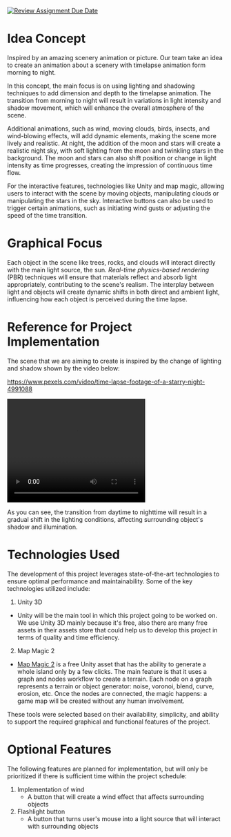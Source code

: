 [![Review Assignment Due Date](https://classroom.github.com/assets/deadline-readme-button-22041afd0340ce965d47ae6ef1cefeee28c7c493a6346c4f15d667ab976d596c.svg)](https://classroom.github.com/a/ZUtYscbQ)

# Idea Concept
Inspired by an amazing scenery animation or picture. Our team take an idea to create an animation about a scenery with timelapse animation form morning to night.

In this concept, the main focus is on using lighting and shadowing techniques to add dimension and depth to the timelapse animation. The transition from morning to night will result in variations in light intensity and shadow movement, which will enhance the overall atmosphere of the scene. 

Additional animations, such as wind, moving clouds, birds, insects, and wind-blowing effects, will add dynamic elements, making the scene more lively and realistic. At night, the addition of the moon and stars will create a realistic night sky, with soft lighting from the moon and twinkling stars in the background. The moon and stars can also shift position or change in light intensity as time progresses, creating the impression of continuous time flow.

For the interactive features, technologies like Unity and map magic, allowing users to interact with the scene by moving objects, manipulating clouds or manipulating the stars in the sky. Interactive buttons can also be used to trigger certain animations, such as initiating wind gusts or adjusting the speed of the time transition.

# Graphical Focus
Each object in the scene like trees, rocks, and clouds will interact directly with the main light source, the sun. _Real-time physics-based rendering_ (PBR) techniques will ensure that materials reflect and absorb light appropriately, contributing to the scene's realism. The interplay between light and objects will create dynamic shifts in both direct and ambient light, influencing how each object is perceived during the time lapse.

# Reference for Project Implementation

  The scene that we are aiming to create is inspired by the change of lighting and shadow shown by the video below:
  
  https://www.pexels.com/video/time-lapse-footage-of-a-starry-night-4991088

  <video width="320" height="240" controls>
  <source src="./assets/Final Project Overview/overview.mp4" type="video/mp4">
</video>

  As you can see, the transition from daytime to nighttime will result in a gradual shift in the lighting conditions, affecting surrounding object's shadow and illumination. 

# Technologies Used
  The development of this project leverages state-of-the-art technologies to ensure optimal performance and maintainability. Some of the key technologies utilized include:

  1. Unity 3D
  - Unity will be the main tool in which this project going to be worked on. We use Unity 3D mainly because it's free, also there are many free assets in their assets store that could help us to develop this project in terms of quality and time efficiency.

  2. Map Magic 2
  - [Map Magic 2](https://assetstore.unity.com/packages/tools/terrain/mapmagic-2-165180#description) is a free Unity asset that has the ability to generate a whole island only by a few clicks. The main feature is that it uses a graph and nodes workflow to create a terrain. Each node on a graph represents a terrain or object generator: noise, voronoi, blend, curve, erosion, etc. Once the nodes are connected, the magic happens: a game map will be created without any human involvement.

  These tools were selected based on their availability, simplicity, and ability to support the required graphical and functional features of the project.


# Optional Features

  The following features are planned for implementation, but will only be prioritized if there is sufficient time within the project schedule:

  1. Implementation of wind
     -  A button that will create a wind effect that affects surrounding objects
  2. Flashlight button
     - A button that turns user's mouse into a light source that will interact with surrounding objects 

